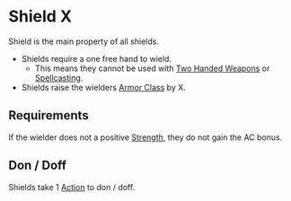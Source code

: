 # Shield X

Shield is the main property of all shields.

- Shields require a one free hand to wield.
	- This means they cannot be used with [Two Handed Weapons](../../Weapons/Weapon%20Properties/Two%20Handed%20Property.md) or [Spellcasting](../../../../Magic/Spellcasting/Spellcasting.md#Casting%20Movement%20and%20Noise).
- Shields raise the wielders [Armor Class](../../../../Player%20Characters/Derived%20Statistics/Armor%20Class.md) by X.

## Requirements

If the wielder does not a positive [Strength](../../../../Player%20Characters/Chosen%20Statistics/Strength.md), they do not gain the AC bonus.

## Don / Doff

Shields take 1 [Action](../../../../Game%20Procedures/Action.md) to don / doff.
